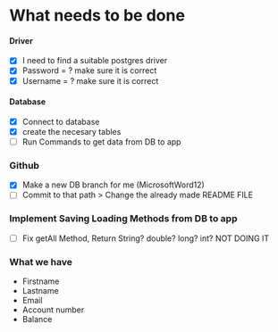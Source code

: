 # What needs to be done

#### Driver
- [x] I need to find a suitable postgres driver
- [x] Password = ? make sure it is correct
- [x] Username = ? make sure it is correct

#### Database
- [x] Connect to database
- [x] create the necesary tables
- [ ] Run Commands to get data from DB to app

### Github
- [x] Make a new DB branch for me (MicrosoftWord12)  
- [ ] Commit to that path > Change the already made README FILE
 
### Implement Saving Loading Methods from DB to app
- [ ] Fix getAll Method, Return String? double? long? int? NOT DOING IT

### What we have
* Firstname
* Lastname
* Email
* Account number
* Balance